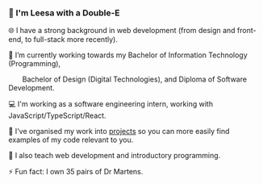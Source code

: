 ### 👋 I'm Leesa with a Double-E 

🌐 I have a strong background in web development (from design and front-end, to full-stack more recently). 

:notebook:  I’m currently working towards my Bachelor of Information Technology (Programming), 

&nbsp;&nbsp;&nbsp;&nbsp;&nbsp;&nbsp; Bachelor of Design (Digital Technologies), and Diploma of Software Development.

:computer: I'm working as a software engineering intern, working with JavaScript/TypeScript/React.

📂 I've organised my work into [projects](https://github.com/doubleedesign?tab=projects) so you can more easily find examples of my code relevant to you.

🏫 I also teach web development and introductory programming.

⚡ Fun fact: I own 35 pairs of Dr Martens.
